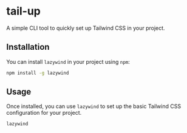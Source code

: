 # tail-up

A simple CLI tool to quickly set up Tailwind CSS in your project.

## Installation

You can install `lazywind` in your project using `npm`:

```bash
npm install -g lazywind
```
## Usage
Once installed, you can use `lazywind` to set up the basic Tailwind CSS configuration for your project.

```bash
lazywind
```